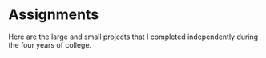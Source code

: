 # Assignments
Here are the large and small projects that I completed independently during the four years of college.
